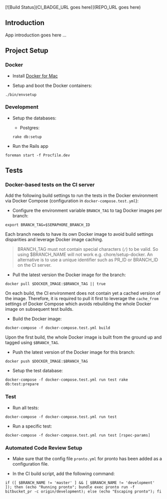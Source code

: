[![Build Status](CI_BADGE_URL goes here)](REPO_URL goes here)

## Introduction

App introduction goes here ...

## Project Setup

### Docker

* Install [Docker for Mac](https://docs.docker.com/docker-for-mac/install/)

* Setup and boot the Docker containers:

```
./bin/envsetup
```

### Development

* Setup the databases:

    * Postgres:

    ```
    rake db:setup
    ```

* Run the Rails app

```
foreman start -f Procfile.dev
```

## Tests

### Docker-based tests on the CI server

Add the following build settings to run the tests in the Docker environment via Docker Compose (configuration in `docker-compose.test.yml`):

* Configure the environment variable `BRANCH_TAG` to tag Docker images per branch:

```
export BRANCH_TAG=$SEMAPHORE_BRANCH_ID
```

Each branch needs to have its own Docker image to avoid build settings disparities and leverage Docker image caching.

> BRANCH_TAG must not contain special characters (`/`) to be valid. So using $BRANCH_NAME will not work e.g. chore/setup-docker.
An alternative is to use a unique identifier such as PR_ID or BRANCH_ID on the CI server.

* Pull the latest version the Docker image for the branch:

```
docker pull $DOCKER_IMAGE:$BRANCH_TAG || true
```

On each build, the CI environment does not contain yet a cached version of the image. Therefore, it is required to pull
it first to leverage the `cache_from` settings of Docker Compose which avoids rebuilding the whole Docker image on subsequent test builds.

* Build the Docker image:

```
docker-compose -f docker-compose.test.yml build
```

Upon the first build, the whole Docker image is built from the ground up and tagged using `$BRANCH_TAG`.

* Push the latest version of the Docker image for this branch:

```
docker push $DOCKER_IMAGE:$BRANCH_TAG
```

* Setup the test database:

```
docker-compose -f docker-compose.test.yml run test rake db:test:prepare
```

### Test

* Run all tests:

```
docker-compose -f docker-compose.test.yml run test
```

* Run a specific test:

```
docker-compose -f docker-compose.test.yml run test [rspec-params]
```

### Automated Code Review Setup

* Make sure that the config file `pronto.yml` for pronto has been added as a configuration file.

* In the CI build script, add the following command:

```
if ([ $BRANCH_NAME != 'master' ] && [ $BRANCH_NAME != 'development' ]); then (echo "Running pronto"; bundle exec pronto run -f bitbucket_pr -c origin/development); else (echo "Escaping pronto"); fi
```
